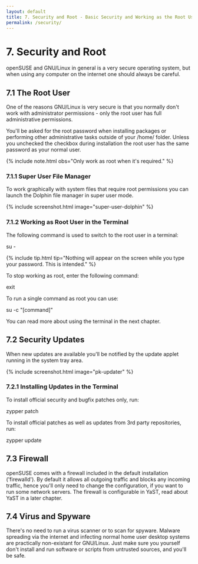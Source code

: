 ```yaml
---
layout: default
title: 7. Security and Root - Basic Security and Working as the Root User
permalink: /security/
---
```


# 7. Security and Root

openSUSE and GNU/Linux in general is a very secure operating system, but when using any computer on the internet one should always be careful.

## 7.1 The Root User

One of the reasons GNU/Linux is very secure is that you normally don't work with administrator permissions - only the root user has full administrative permissions.

You'll be asked for the root password when installing packages or performing other administrative tasks outside of your /home/ folder. Unless you unchecked the checkbox during installation the root user has the same password as your normal user.

{% include note.html obs="Only work as root when it's required." %}

### 7.1.1 Super User File Manager

To work graphically with system files that require root permissions you can launch the Dolphin file manager in super user mode.

{% include screenshot.html image="super-user-dolphin" %}

### 7.1.2 Working as Root User in the Terminal

The following command is used to switch to the root user in a terminal:

<div class="cl">su -</div><p></p>

{% include tip.html tip="Nothing will appear on the screen while you type your password. This is intended." %}

To stop working as root, enter the following command:

<div class="clroot">exit</div>

To run a single command as root you can use:

<div class="cl">su -c "[command]"</div>

You can read more about using the terminal in the next chapter.

## 7.2 Security Updates

When new updates are available you'll be notified by the update applet running in the system tray area.

{% include screenshot.html image="pk-updater" %}

### 7.2.1 Installing Updates in the Terminal

To install official security and bugfix patches only, run:

<div class="clroot">zypper patch</div>

To install official patches as well as updates from 3rd party repositories, run:

<div class="clroot">zypper update</div>

## 7.3 Firewall

openSUSE comes with a firewall included in the default installation ('firewalld'). By default it allows all outgoing traffic and blocks any incoming traffic, hence you'll only need to change the configuration, if you want to run some network servers. The firewall is configurable in YaST, read about YaST in a later chapter.

## 7.4 Virus and Spyware

There's no need to run a virus scanner or to scan for spyware. Malware spreading via the internet and infecting normal home user desktop systems are practically non-existant for GNU/Linux. Just make sure you yourself don't install and run software or scripts from untrusted sources, and you'll be safe.

